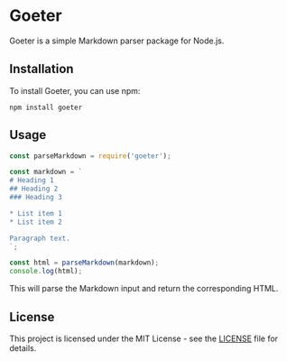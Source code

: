 # Goeter

Goeter is a simple Markdown parser package for Node.js.

## Installation

To install Goeter, you can use npm:

```
npm install goeter
```

## Usage

```javascript
const parseMarkdown = require('goeter');

const markdown = `
# Heading 1
## Heading 2
### Heading 3

* List item 1
* List item 2

Paragraph text.
`;

const html = parseMarkdown(markdown);
console.log(html);
```

This will parse the Markdown input and return the corresponding HTML.

## License

This project is licensed under the MIT License - see the [LICENSE](LICENSE) file for details.
